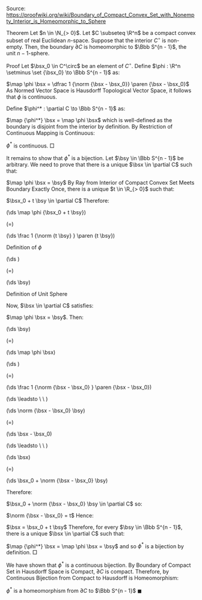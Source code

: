 # 

Source: https://proofwiki.org/wiki/Boundary_of_Compact_Convex_Set_with_Nonempty_Interior_is_Homeomorphic_to_Sphere

Theorem
Let $n \in \N_{> 0}$.
Let $C \subseteq \R^n$ be a compact convex subset of real Euclidean $n$-space.
Suppose that the interior $C^\circ$ is non-empty.
Then, the boundary $\partial C$ is homeomorphic to $\Bbb S^{n - 1}$, the unit $n - 1$-sphere.


Proof
Let $\bsx_0 \in C^\circ$ be an element of $C^\circ$.
Define $\phi : \R^n \setminus \set {\bsx_0} \to \Bbb S^{n - 1}$ as:

$\map \phi \bsx = \dfrac 1 {\norm {\bsx - \bsx_0}} \paren {\bsx - \bsx_0}$
As Normed Vector Space is Hausdorff Topological Vector Space, it follows that $\phi$ is continuous.

Define $\phi^* : \partial C \to \Bbb S^{n - 1}$ as:

$\map {\phi^*} \bsx = \map \phi \bsx$
which is well-defined as the boundary is disjoint from the interior by definition.
By Restriction of Continuous Mapping is Continuous:

$\phi^*$ is continuous.
$\Box$

It remains to show that $\phi^*$ is a bijection.
Let $\bsy \in \Bbb S^{n - 1}$ be arbitrary.
We need to prove that there is a unique $\bsx \in \partial C$ such that:

$\map \phi \bsx = \bsy$
By Ray from Interior of Compact Convex Set Meets Boundary Exactly Once, there is a unique $t \in \R_{> 0}$ such that:

$\bsx_0 + t \bsy \in \partial C$
Therefore:














\(\ds \map \phi {\bsx_0 + t \bsy}\)

\(=\)







\(\ds \frac 1 {\norm {t \bsy} } \paren {t \bsy}\)





Definition of $\phi$














\(\ds \)

\(=\)







\(\ds \bsy\)





Definition of Unit Sphere



Now, $\bsx \in \partial C$ satisfies:

$\map \phi \bsx = \bsy$.
Then:














\(\ds \bsy\)

\(=\)







\(\ds \map \phi \bsx\)




















\(\ds \)

\(=\)







\(\ds \frac 1 {\norm {\bsx - \bsx_0} } \paren {\bsx - \bsx_0}\)














\(\ds \leadsto \ \ \)





\(\ds \norm {\bsx - \bsx_0} \bsy\)

\(=\)







\(\ds \bsx - \bsx_0\)














\(\ds \leadsto \ \ \)





\(\ds \bsx\)

\(=\)







\(\ds \bsx_0 + \norm {\bsx - \bsx_0} \bsy\)









Therefore:

$\bsx_0 + \norm {\bsx - \bsx_0} \bsy \in \partial C$
so:

$\norm {\bsx - \bsx_0} = t$
Hence:

$\bsx = \bsx_0 + t \bsy$
Therefore, for every $\bsy \in \Bbb S^{n - 1}$, there is a unique $\bsx \in \partial C$ such that:

$\map {\phi^*} \bsx = \map \phi \bsx = \bsy$
and so $\phi^*$ is a bijection by definition.
$\Box$

We have shown that $\phi^*$ is a continuous bijection.
By Boundary of Compact Set in Hausdorff Space is Compact, $\partial C$ is compact.
Therefore, by Continuous Bijection from Compact to Hausdorff is Homeomorphism:

$\phi^*$ is a homeomorphism from $\partial C$ to $\Bbb S^{n - 1}$
$\blacksquare$





